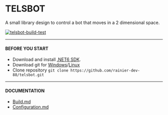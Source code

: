 # TELSBOT #

A small library design to control a bot that moves in a 2 dimensional space.

[![telsbot-build-test](https://github.com/rainier-dev-88/telsbot/actions/workflows/build-test.yml/badge.svg?branch=master)](https://github.com/rainier-dev-88/telsbot/actions/workflows/build-test.yml)

- - - -
#### BEFORE YOU START ####
* Download and install [.NET6 SDK](https://dotnet.microsoft.com/en-us/download/dotnet/6.0 ".NET6 SDK").
* Download git for [Windows](https://gitforwindows.org/ "Windows")/[Linux](https://git-scm.com/download/linux "Linux")
* Clone repository `git clone https://github.com/rainier-dev-88/telsbot.git`
- - - -
#### DOCUMENTATION ####

* [Build.md](/docs/build.md "Build.md") 
* [Configuration.md](/docs/configuration.md "Configuration.md")

